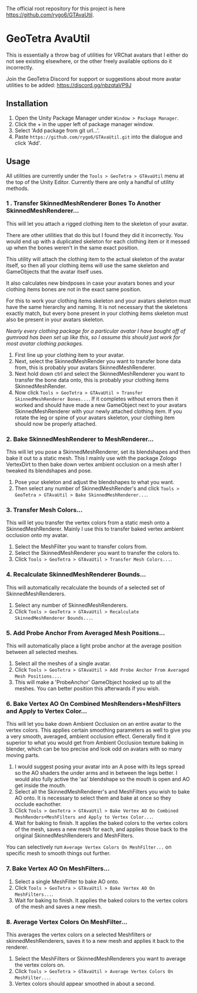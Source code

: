 The official root repository for this project is here https://github.com/rygo6/GTAvaUtil.

# GeoTetra AvaUtil

This is essentially a throw bag of utilities for VRChat avatars that I either do not see existing elsewhere, or the other freely available options do it incorrectly.

Join the GeoTetra Discord for support or suggestions about more avatar utilities to be added: https://discord.gg/nbzqtaVP9J

## Installation

1. Open the Unity Package Manager under `Window > Package Manager`.
2. Click the + in the upper left of package manager window.
3. Select 'Add package from git url...'.
4. Paste `https://github.com/rygo6/GTAvaUtil.git` into the dialogue and click 'Add'.

## Usage

All utilities are currently under the `Tools > GeoTetra > GTAvaUtil` menu at the top of the Unity Editor. Currently there are only a handful of utility methods.

### 1 . Transfer SkinnedMeshRenderer Bones To Another SkinnedMeshRenderer...

 This will let you attach a rigged clothing item to the skeleton of your avatar.

There are other utilities that do this but I found they did it incorrectly. You would end up with a duplicated skeleton for each clothing item or it messed up when the bones weren't in the same exact position.

This utility will attach the clothing item to the actual skeleton of the avatar itself, so then all your clothing items will use the same skeleton and GameObjects that the avatar itself uses. 

It also calculates new bindposes in case your avatars bones and your clothing items bones are not in the exact same position.

For this to work your clothing items skeleton and your avatars skeleton must have the same hierarchy and naming. It is not necessary that the skeletons exactly match, but every bone present in your clothing items skeleton must also be present in your avatars skeleton. 

*Nearly every clothing package for a particular avatar I have bought off of gumroad has been set up like this, so I assume this should just work for most avatar clothing packages.*

1. First line up your clothing item to your avatar. 
2. Next, select the SkinnedMeshRender you want to transfer bone data from, this is probably your avatars SkinnedMeshRenderer.
3. Next hold down ctrl and select the SkinnedMeshRenderer you want to transfer the bone data onto, this is probably your clothing items SkinnedMeshRender.
4. Now click `Tools > GeoTetra > GTAvaUtil > Transfer SkinnedMeshRenderer Bones...`. If it completes without errors then it worked and should have made a new GameObject next to your avatars SkinnedMeshRenderer with your newly attached clothing item. If you rotate the leg or spine of your avatars skeleton, your clothing item should now be properly attached.

### 2. Bake SkinnedMeshRenderer to MeshRenderer...

This will let you pose a SkinnedMeshRenderer, set its blendshapes and then bake it out to a static mesh. This I mainly use with the package Zologo VertexDirt to then bake down vertex ambient occlusion on a mesh after I tweaked its blendshapes and pose.

1. Pose your skeleton and adjust the blendshapes to what you want.
2. Then select any number of SkinnedMeshRender's and click `Tools > GeoTetra > GTAvaUtil > Bake SkinnedMeshRenderer...`.

### 3. Transfer Mesh Colors...

This will let you transfer the vertex colors from a static mesh onto a SkinnedMeshRenderer. Mainly I use this to transfer baked vertex ambient occlusion onto my avatar.

1. Select the MeshFilter you want to transfer colors from.
2. Select the SkinnedMeshRenderer you want to transfer the colors to.
3. Click `Tools > GeoTetra > GTAvaUtil > Transfer Mesh Colors...`.

### 4. Recalculate SkinnedMeshRenderer Bounds...

This will automatically recalculate the bounds of a selected set of SkinnedMeshRenderers.

1. Select any number of SkinnedMeshRenderers.
2. Click `Tools > GeoTetra > GTAvaUtil > Recalculate SkinnedMeshRenderer Bounds...`.

### 5. Add Probe Anchor From Averaged Mesh Positions...

This will automatically place a light probe anchor at the average position between all selected meshes.

1. Select all the meshes of a single avatar.
2. Click `Tools > GeoTetra > GTAvaUtil > Add Probe Anchor From Averaged Mesh Positions...`.
3. This will make a 'ProbeAnchor' GameObject hooked up to all the meshes. You can better position this afterwards if you wish.

### 6. Bake Vertex AO On Combined MeshRenders+MeshFilters and Apply to Vertex Color...

This will let you bake down Ambient Occlusion on an entire avatar to the vertex colors. This applies certain smoothing parameters as well to give you a very smooth, averaged, ambient occlusion effect. Generally find it superior to what you would get from Ambient Occlusion texture baking in blender, which can be too precise and look odd on avatars with so many moving parts.

1. I would suggest posing your avatar into an A pose with its legs spread so the AO shaders the under arms and in between the legs better. I would also fully active the 'aa' blendshape so the mouth is open and AO get inside the mouth.
2. Select all the SkinnedMeshRenderer's and MeshFilters you wish to bake AO onto. It is necessary to select them and bake at once so they occlude eachother.
3. Click `Tools > GeoTetra > GTAvaUtil > Bake Vertex AO On Combined MeshRenders+MeshFilters and Apply to Vertex Color...`.
4. Wait for baking to finish. It applies the baked colors to the vertex colors of the mesh, saves a new mesh for each, and applies those back to the original SkinnedMeshRenderers and MeshFilters.

You can selectively run `Average Vertex Colors On MeshFilter...` on specific mesh to smooth things out further.

### 7. Bake Vertex AO On MeshFilters...

1. Select a single MeshFilter to bake AO onto.
2. Click `Tools > GeoTetra > GTAvaUtil > Bake Vertex AO On MeshFilters...`.
3. Wait for baking to finish. It applies the baked colors to the vertex colors of the mesh and saves a new mesh.

### 8. Average Vertex Colors On MeshFilter...

This averages the vertex colors on a selected Meshfilters or skinnedMeshRenderers, saves it to a new mesh and applies it back to the renderer.

1. Select the MeshFilters or SkinnedMeshRenderers you want to average the vertex colors on.
2. Click `Tools > GeoTetra > GTAvaUtil > Average Vertex Colors On MeshFilter...`.
3. Vertex colors should appear smoothed in about a second.
